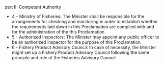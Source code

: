 part II: Competent Authority

<ul>
			<li>4 - Ministry of Fisheries: The Minister shall be responsible for the arrangements for checking and monitoring in order to establish whether the requirements laid down in this Proclamation are complied with and for the administration of the this Proclamation.<ul>
			</ul></li>			<li>5 - Authorized Inspectors: The Minister may appoint any public officer to be an authorized inspector for the purpose of this Proclamation.<ul>
			</ul></li>			<li>6 - Fishery Product Advisory Council: In case of necessity, the Minister might set up a Fishery Product Advisory Council following the same principle and role of the Fisheries Advisory Council.<ul>
			</ul></li></ul>